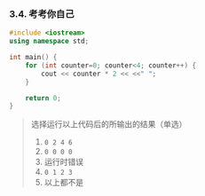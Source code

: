 
### 3.4. 考考你自己

```cpp
#include <iostream>
using namespace std;

int main() {
    for (int counter=0; counter<4; counter++) {
        cout << counter * 2 << <<" ";
    }

    return 0;
}
```

> 选择运行以上代码后的所输出的结果（单选）
>
> 1. `0 2 4 6`
> 2. `0 0 0 0`
> 3. 运行时错误
> 4. `0 1 2 3`
> 5. 以上都不是
